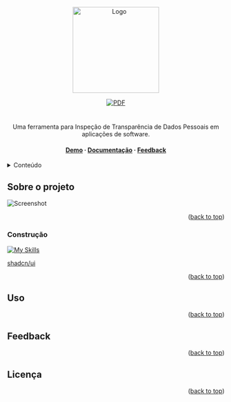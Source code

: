 
<a id="readme-top"></a>


<!-- PROJECT LOGO -->

<div align="center">
  <a href="https://github.com/github_username/repo_name">
    <img src="https://i.imgur.com/kxMxQ7D.png" alt="Logo" width="200" height="auto">
  </a>

[![PDF](https://img.shields.io/badge/PRIVACY-TOOL-black.svg?logo=&logoColor=f5f5f5&style=for-the-badge)]()
#

  <p align="center">
    Uma ferramenta para Inspeção de Transparência de Dados Pessoais em aplicações de software.
    <br/>
    
  
  
  <h4>
      <a href="https://privacy-tool.vercel.app" target="_blank">Demo</a>
      <span> · </span>
      <a href="Documentation.pdf">Documentação</a>
      <span> · </span>
      <a href="https://forms.gle/D49q345ssS2qginA8">Feedback</a>
    </h4>
    
  </p>
</div>



<!-- TABLE OF CONTENTS -->
<details>
  <summary>Conteúdo</summary>
  <ol>
    <li>
      <a href="#sobre-o-projeto">Sobre o projeto</a>
      <ul>
        <li><a href="#construção">Construção</a></li>
      </ul>
    </li>
    <li><a href="#uso">Uso</a></li>
    <li><a href="#feedback">Feedback</a></li>
    <li><a href="#licença">Licença</a></li>
  </ol>
</details>



<!-- ABOUT THE PROJECT -->
## Sobre o projeto

<img src="https://i.imgur.com/FbiVhpC.png" alt="Screenshot">



<p align="right">(<a href="#readme-top">back to top</a>)</p>



### Construção

[![My Skills](https://skillicons.dev/icons?i=nextjs,react,ts,html,css,tailwind,vercel,nodejs)](https://skillicons.dev)

<a href="https://ui.shadcn.com">shadcn/ui</a>

<p align="right">(<a href="#readme-top">back to top</a>)</p>




<!-- USAGE EXAMPLES -->
## Uso



<p align="right">(<a href="#readme-top">back to top</a>)</p>




<!-- CONTRIBUTING -->
## Feedback



<p align="right">(<a href="#readme-top">back to top</a>)</p>




<!-- LICENSE -->
## Licença



<p align="right">(<a href="#readme-top">back to top</a>)</p>



<!-- MARKDOWN LINKS & IMAGES -->
<!-- https://www.markdownguide.org/basic-syntax/#reference-style-links -->
[contributors-shield]: https://img.shields.io/github/contributors/github_username/repo_name.svg?style=for-the-badge
[contributors-url]: https://github.com/github_username/repo_name/graphs/contributors
[forks-shield]: https://img.shields.io/github/forks/github_username/repo_name.svg?style=for-the-badge
[forks-url]: https://github.com/github_username/repo_name/network/members
[stars-shield]: https://img.shields.io/github/stars/github_username/repo_name.svg?style=for-the-badge
[stars-url]: https://github.com/github_username/repo_name/stargazers
[issues-shield]: https://img.shields.io/github/issues/github_username/repo_name.svg?style=for-the-badge
[issues-url]: https://github.com/github_username/repo_name/issues
[license-shield]: https://img.shields.io/github/license/github_username/repo_name.svg?style=for-the-badge
[license-url]: https://github.com/github_username/repo_name/blob/master/LICENSE.txt
[linkedin-shield]: https://img.shields.io/badge/-LinkedIn-black.svg?style=for-the-badge&logo=linkedin&colorB=555
[linkedin-url]: https://linkedin.com/in/linkedin_username
[product-screenshot]: images/screenshot.png
[Next.js]: https://img.shields.io/badge/next.js-000000?style=for-the-badge&logo=nextdotjs&logoColor=white
[Next-url]: https://nextjs.org/
[React.js]: https://img.shields.io/badge/React-20232A?style=for-the-badge&logo=react&logoColor=61DAFB
[React-url]: https://reactjs.org/
[Vue.js]: https://img.shields.io/badge/Vue.js-35495E?style=for-the-badge&logo=vuedotjs&logoColor=4FC08D
[Vue-url]: https://vuejs.org/
[Angular.io]: https://img.shields.io/badge/Angular-DD0031?style=for-the-badge&logo=angular&logoColor=white
[Angular-url]: https://angular.io/
[Svelte.dev]: https://img.shields.io/badge/Svelte-4A4A55?style=for-the-badge&logo=svelte&logoColor=FF3E00
[Svelte-url]: https://svelte.dev/
[Laravel.com]: https://img.shields.io/badge/Laravel-FF2D20?style=for-the-badge&logo=laravel&logoColor=white
[Laravel-url]: https://laravel.com
[Bootstrap.com]: https://img.shields.io/badge/Bootstrap-563D7C?style=for-the-badge&logo=bootstrap&logoColor=white
[Bootstrap-url]: https://getbootstrap.com
[JQuery.com]: https://img.shields.io/badge/jQuery-0769AD?style=for-the-badge&logo=jquery&logoColor=white
[JQuery-url]: https://jquery.com 
